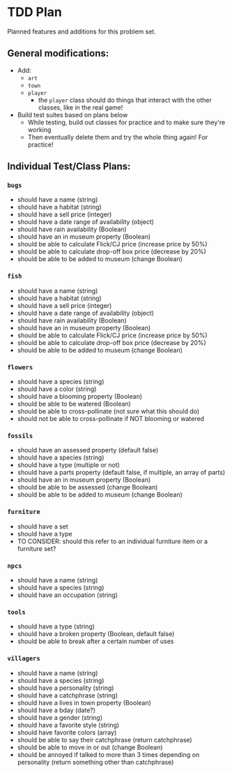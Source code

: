# TDD Plan

Planned features and additions for this problem set.

## General modifications: 
- Add:
    - `art`
    - `town`
    - `player`
        - the `player` class should do things that interact with the other classes, like in the real game!
- Build test suites based on plans below
    - While testing, build out classes for practice and to make sure they're working
    - Then eventually delete them and try the whole thing again! For practice!

## Individual Test/Class Plans: 

### `bugs`
- should have a name (string)
- should have a habitat (string)
- should have a sell price (integer)
- should have a date range of availability (object)
- should have rain availability (Boolean)
- should have an in museum property (Boolean)
- should be able to calculate Flick/CJ price (increase price by 50%) 
- should be able to calculate drop-off box price (decrease by 20%)
- should be able to be added to museum (change Boolean)

### `fish`
- should have a name (string)
- should have a habitat (string)
- should have a sell price (integer)
- should have a date range of availability (object)
- should have rain availability (Boolean)
- should have an in museum property (Boolean)
- should be able to calculate Flick/CJ price (increase price by 50%) 
- should be able to calculate drop-off box price (decrease by 20%)
- should be able to be added to museum (change Boolean)


### `flowers`
- should have a species (string)
- should have a color (string)
- should have a blooming property (Boolean)
- should be able to be watered (Boolean)
- should be able to cross-pollinate (not sure what this should do)
- should not be able to cross-pollinate if NOT blooming or watered

### `fossils`
- should have an assessed property (default false)
- should have a species (string)
- should have a type (multiple or not)
- should have a parts property (default false, if multiple, an array of parts)
- should have an in museum property (Boolean)
- should be able to be assessed (change Boolean)
- should be able to be added to museum (change Boolean)


### `furniture`
- should have a set
- should have a type
- TO CONSIDER: should this refer to an individual furniture item or a furniture set?

### `npcs`
- should have a name (string)
- should have a species (string)
- should have an occupation (string)


### `tools`
- should have a type (string)
- should have a broken property (Boolean, default false)
- should be able to break after a certain number of uses


### `villagers`
- should have a name (string)
- should have a species (string)
- should have a personality (string)
- should have a catchphrase (string)
- should have a lives in town property (Boolean)
- should have a bday (date?)
- should have a gender (string)
- should have a favorite style (string)
- should have favorite colors (array)
- should be able to say their catchphrase (return catchphrase)
- should be able to move in or out (change Boolean)
- should be annoyed if talked to more than 3 times depending on personality (return something other than catchphrase)
